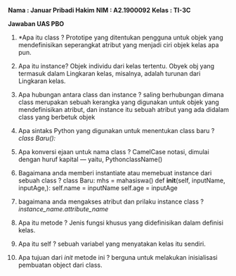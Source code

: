 **Nama    : Januar Pribadi Hakim**
**NIM     : A2.1900092**
**Kelas   : TI-3C**

  **Jawaban UAS PBO**
1. *Apa itu class ?
Prototipe yang ditentukan pengguna untuk objek yang mendefinisikan seperangkat atribut yang menjadi ciri objek kelas apa pun.
2. Apa itu instance?
Objek individu dari kelas tertentu. Obyek obj yang termasuk dalam Lingkaran kelas, misalnya, adalah turunan dari Lingkaran kelas.
3. Apa hubungan antara class dan instance ?
saling berhubungan dimana class merupakan sebuah kerangka yang digunakan untuk objek yang mendefinisikan atribut, dan instance itu sebuah atribut yang ada didalam class yang berbetuk objek
4. Apa sintaks Python yang digunakan untuk menentukan class baru ?
_class Baru():_
5. Apa konversi ejaan untuk nama class ?
    CamelCase notasi, dimulai dengan huruf kapital — yaitu, PythonclassName()
6. Bagaimana anda memberi instantiate atau memebuat instance dari sebuah class ?
class Baru:
    mhs = mahasiswa()
    def __init__(self, inputName, inputAge,):
        self.name = inputName
        self.age = inputAge

7. bagaimana anda mengakses atribut dan prilaku instance class ?
*instance_name.attribute_name*

8. Apa itu metode ?
Jenis fungsi khusus yang didefinisikan dalam definisi kelas.

9. Apa itu self ?
sebuah variabel yang menyatakan kelas itu sendiri.

10. Apa tujuan dari _init_ metode ini ?
berguna untuk melakukan inisialisasi pembuatan object dari class.
